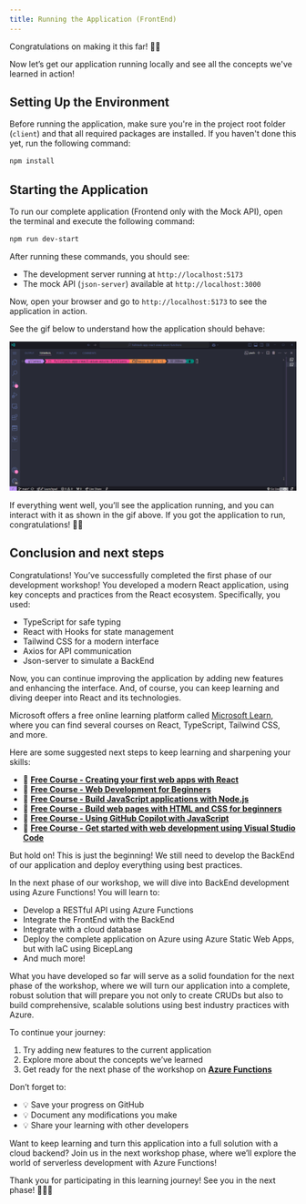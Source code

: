 ```yaml
---
title: Running the Application (FrontEnd)
---
```


Congratulations on making it this far! 🎉🥳

Now let’s get our application running locally and see all the concepts we've learned in action!

## Setting Up the Environment

Before running the application, make sure you're in the project root folder (`client`) and that all required packages are installed. If you haven't done this yet, run the following command:

```bash
npm install
```

## Starting the Application

To run our complete application (Frontend only with the Mock API), open the terminal and execute the following command:

```bash
npm run dev-start
```

After running these commands, you should see:

- The development server running at `http://localhost:5173`
- The mock API (`json-server`) available at `http://localhost:3000`

Now, open your browser and go to `http://localhost:5173` to see the application in action.

See the gif below to understand how the application should behave:

![Application Running](../Part%2001%20-%20FrontEnd%20side/img/final-project-part-01.gif)

If everything went well, you’ll see the application running, and you can interact with it as shown in the gif above. If you got the application to run, congratulations! 🎉🥳

## Conclusion and next steps

Congratulations! You’ve successfully completed the first phase of our development workshop! You developed a modern React application, using key concepts and practices from the React ecosystem. Specifically, you used:

- TypeScript for safe typing
- React with Hooks for state management
- Tailwind CSS for a modern interface
- Axios for API communication
- Json-server to simulate a BackEnd

Now, you can continue improving the application by adding new features and enhancing the interface. And, of course, you can keep learning and diving deeper into React and its technologies.

Microsoft offers a free online learning platform called [Microsoft Learn](https://learn.microsoft.com/?WT.mc_id=javascript-00000-gllemos), where you can find several courses on React, TypeScript, Tailwind CSS, and more.

Here are some suggested next steps to keep learning and sharpening your skills:

- 📌 **[Free Course - Creating your first web apps with React](https://learn.microsoft.com/training/paths/react/?WT.mc_id=javascript-00000-gllemos)**
- 📌 **[Free Course - Web Development for Beginners](https://learn.microsoft.com/training/paths/web-development-101/?WT.mc_id=javascript-00000-gllemos)**
- 📌 **[Free Course - Build JavaScript applications with Node.js](https://learn.microsoft.com/training/paths/build-javascript-applications-nodejs/?WT.mc_id=javascript-00000-gllemos)**
- 📌 **[Free Course - Build web pages with HTML and CSS for beginners](https://learn.microsoft.com/training/paths/build-web-pages-html-css-for-beginners/?WT.mc_id=javascript-00000-gllemos)**
- 📌 **[Free Course - Using GitHub Copilot with JavaScript](https://learn.microsoft.com/training/modules/introduction-copilot-javascript/?WT.mc_id=javascript-00000-gllemos)**
- 📌 **[Free Course - Get started with web development using Visual Studio Code](https://learn.microsoft.com/training/modules/get-started-with-web-development/?WT.mc_id=javascript-00000-gllemos)**

But hold on! This is just the beginning! We still need to develop the BackEnd of our application and deploy everything using best practices.

In the next phase of our workshop, we will dive into BackEnd development using Azure Functions! You will learn to:

- Develop a RESTful API using Azure Functions
- Integrate the FrontEnd with the BackEnd
- Integrate with a cloud database
- Deploy the complete application on Azure using Azure Static Web Apps, but with IaC using BicepLang
- And much more!

What you have developed so far will serve as a solid foundation for the next phase of the workshop, where we will turn our application into a complete, robust solution that will prepare you not only to create CRUDs but also to build comprehensive, scalable solutions using best industry practices with Azure.

To continue your journey:

1. Try adding new features to the current application
2. Explore more about the concepts we’ve learned
3. Get ready for the next phase of the workshop on **[Azure Functions](https://learn.microsoft.com/training/modules/explore-azure-functions/?WT.mc_id=javascript-00000-gllemos)**

Don’t forget to:

- 💡 Save your progress on GitHub
- 💡 Document any modifications you make
- 💡 Share your learning with other developers

Want to keep learning and turn this application into a full solution with a cloud backend? Join us in the next workshop phase, where we’ll explore the world of serverless development with Azure Functions!

Thank you for participating in this learning journey! See you in the next phase! 🚀🚀🚀